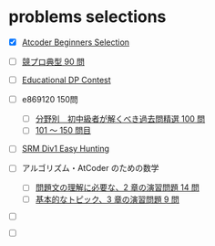 # problems selections

- [x] [Atcoder Beginners Selection](https://atcoder.jp/contests/abs)
- [ ] [競プロ典型 90 問](https://atcoder.jp/contests/typical90)
- [ ] [Educational DP Contest](https://atcoder.jp/contests/dp)
- [ ] e869120 150問
    - [ ] [分野別　初中級者が解くべき過去問精選 100 問](https://qiita.com/e869120/items/eb50fdaece12be418faa#2-3-%E5%88%86%E9%87%8E%E5%88%A5%E5%88%9D%E4%B8%AD%E7%B4%9A%E8%80%85%E3%81%8C%E8%A7%A3%E3%81%8F%E3%81%B9%E3%81%8D%E9%81%8E%E5%8E%BB%E5%95%8F%E7%B2%BE%E9%81%B8-100-%E5%95%8F)
    - [ ] [101 ～ 150 問目](https://qiita.com/e869120/items/acba3dd8649d913102b5#3-3-%E5%88%86%E9%87%8E%E5%88%A5%E4%B8%8A%E7%B4%9A%E8%80%85%E3%81%8C%E8%A7%A3%E3%81%8F%E3%81%B9%E3%81%8D%E9%81%8E%E5%8E%BB%E5%95%8F%E7%B2%BE%E9%81%B8-100--50-%E5%95%8F)
- [ ] [SRM Div1 Easy Hunting](https://docs.google.com/spreadsheets/d/1HpCzGy_FlOk7p0Ok6x_InM-l49luYau1MCCObtfknFA/edit#gid=1527555479)
- [ ] アルゴリズム・AtCoder のための数学
    - [ ] [問題文の理解に必要な、2 章の演習問題 14 問](https://qiita.com/e869120/items/bd7cfd2dbd2706cb8657#5-1-%E5%95%8F%E9%A1%8C%E6%96%87%E3%81%AE%E7%90%86%E8%A7%A3%E3%81%AB%E5%BF%85%E8%A6%81%E3%81%AA2-%E7%AB%A0%E3%81%AE%E6%BC%94%E7%BF%92%E5%95%8F%E9%A1%8C-14-%E5%95%8F)
    - [ ] [基本的なトピック、3 章の演習問題 9 問](https://qiita.com/e869120/items/bd7cfd2dbd2706cb8657#5-2-%E5%9F%BA%E6%9C%AC%E7%9A%84%E3%81%AA%E3%83%88%E3%83%94%E3%83%83%E3%82%AF3-%E7%AB%A0%E3%81%AE%E6%BC%94%E7%BF%92%E5%95%8F%E9%A1%8C-9-%E5%95%8F)
- [ ] []()
- [ ] []()

